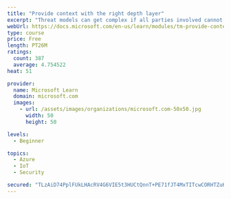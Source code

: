 ```yaml
---
title: "Provide context with the right depth layer"
excerpt: "Threat models can get complex if all parties involved cannot agree on a data-flow diagram depth layer that provides enough context to satisfy requirements"
webUrl: https://docs.microsoft.com/en-us/learn/modules/tm-provide-context-with-the-right-depth-layer/
type: course
price: Free
length: PT26M
ratings:
  count: 387
  average: 4.754522
heat: 51

provider:
  name: Microsoft Learn
  domain: microsoft.com
  images:
    - url: /assets/images/organizations/microsoft.com-50x50.jpg
      width: 50
      height: 50

levels:
  - Beginner

topics:
  - Azure
  - IoT
  - Security

secured: "TLzAiD74PplFUkLHAcRV4G6VIE5t3HUCtQnnT+PE71fJT4MxTITcwCORHTZuKAZZgjOkS05ycw4bAp2LVFCrIwFCclD6rbeXNACqRZ7ZGrP6UNoni7KVmXYeNq69LevNjPCG0MAB4T/UvyOku5AOqu0WQxpHCQ8ByI8q67Q7HeidLOFM6RGl+dseISEZ0FcsiMhsO+86lCaWAInJf0+q4yaXJWsoXshUf9HDkw1pm9PVnkA0D5/tiv7+Xqk8I69HhIxkS2CIILG5nujwetehjhxsHoQisI2MtyRfwxWeIBFpJhOpTF15z5pS7lt3rPKSZSMb/V1/4+OyKmLuupe9fCb/IGt4+LOe4qP7S2kZbF4NsTI3CWxAe7iDqGP0Fe/0+E4iFC6yQr8VaEZY06FcgqAVTWo6DYrRvYKkqjW8Q1U=;SdPfClRE0BrlgiPJaAQ7eg=="
---
```


